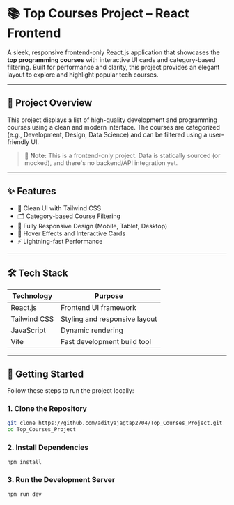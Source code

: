 # 📚 Top Courses Project – React Frontend

A sleek, responsive frontend-only React.js application that showcases the **top programming courses** with interactive UI cards and category-based filtering. Built for performance and clarity, this project provides an elegant layout to explore and highlight popular tech courses.

---

## 🚀 Project Overview

This project displays a list of high-quality development and programming courses using a clean and modern interface. The courses are categorized (e.g., Development, Design, Data Science) and can be filtered using a user-friendly UI.

> 📌 **Note:** This is a frontend-only project. Data is statically sourced (or mocked), and there's no backend/API integration yet.

---

## ✨ Features

- 🧩 Clean UI with Tailwind CSS
- 🗂️ Category-based Course Filtering
- 📱 Fully Responsive Design (Mobile, Tablet, Desktop)
- 🎨 Hover Effects and Interactive Cards
- ⚡ Lightning-fast Performance

---

## 🛠️ Tech Stack

| Technology     | Purpose                       |
|----------------|-------------------------------|
| React.js       | Frontend UI framework         |
| Tailwind CSS   | Styling and responsive layout |
| JavaScript     | Dynamic rendering             |
| Vite           | Fast development build tool   |

---

## 🚀 Getting Started

Follow these steps to run the project locally:

### 1. Clone the Repository
```bash
git clone https://github.com/adityajagtap2704/Top_Courses_Project.git
cd Top_Courses_Project
```

### 2. Install Dependencies
```bash
npm install
```

### 3. Run the Development Server
```bash
npm run dev
```
